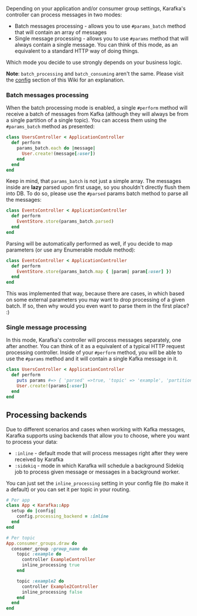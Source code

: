 Depending on your application and/or consumer group settings, Karafka's controller can process messages in two modes:

* Batch messages processing - allows you to use ```#params_batch``` method that will contain an array of messages
* Single message processing - allows you to use ```#params``` method that will always contain a single message. You can think of this mode, as an equivalent to a standard HTTP way of doing things.

Which mode you decide to use strongly depends on your business logic.

**Note**: ```batch_processing``` and ```batch_consuming``` aren't the same. Please visit the [config](https://github.com/karafka/karafka/wiki/Setup) section of this Wiki for an explanation.

### Batch messages processing

When the batch processing mode is enabled, a single ```#perform``` method will receive a batch of messages from Kafka (although they will always be from a single partition of a single topic). You can access them using the ```#params_batch``` method as presented:

```ruby
class UsersController < ApplicationController
  def perform
    params_batch.each do |message|
      User.create!(message[:user])
    end
  end
end
```

Keep in mind, that ```params_batch``` is not just a simple array. The messages inside are **lazy** parsed upon first usage, so you shouldn't directly flush them into DB. To do so, please use the ```#parsed``` params batch method to parse all the messages:

```ruby
class EventsController < ApplicationController
  def perform
    EventStore.store(params_batch.parsed)
  end
end
```

Parsing will be automatically performed as well, if you decide to map parameters (or use any Enumerable module method):

```ruby
class EventsController < ApplicationController
  def perform
    EventStore.store(params_batch.map { |param| param[:user] })
  end
end
```

This was implemented that way, because there are cases, in which based on some external parameters you may want to drop processing of a given batch. If so, then why would you even want to parse them in the first place? :)

### Single message processing

In this mode, Karafka's controller will process messages separately, one after another. You can think of it as a equivalent of a typical HTTP request processing controller. Inside of your ```#perform``` method, you will be able to use the ```#params``` method and it will contain a single Kafka message in it.

```ruby
class UsersController < ApplicationController
  def perform
    puts params #=> { 'parsed' =>true, 'topic' => 'example', 'partition' => 0, ... }
    User.create!(params[:user])
  end
end
```

## Processing backends

Due to different scenarios and cases when working with Kafka messages, Karafka supports using backends that allow you to choose, where you want to process your data:

* ```:inline``` - default mode that will process messages right after they were received by Karafka
* ```:sidekiq``` - mode in which Karafka will schedule a background Sidekiq job to process given message or messages in a background worker.

You can just set the ```inline_processing``` setting in your config file (to make it a default) or you can set it per topic in your routing.

```ruby
# Per app
class App < Karafka::App
  setup do |config|
    config.processing_backend = :inline
  end
end

# Per topic
App.consumer_groups.draw do
  consumer_group :group_name do
    topic :example do
      controller ExampleController
      inline_processing true
    end

    topic :example2 do
      controller Example2Controller
      inline_processing false
    end
  end
end
```